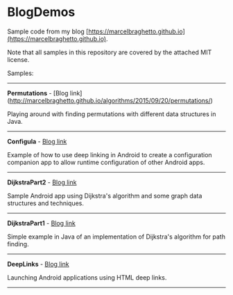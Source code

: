 # BlogDemos

Sample code from my blog [https://marcelbraghetto.github.io](https://marcelbraghetto.github.io).

Note that all samples in this repository are covered by the attached MIT license.

Samples:

---

**Permutations** - [Blog link]
(http://marcelbraghetto.github.io/algorithms/2015/09/20/permutations/)


Playing around with finding permutations with different data structures in Java.

---

**Configula** - [Blog link](http://marcelbraghetto.github.io/android/2015/09/13/configula/)

Example of how to use deep linking in Android to create a configuration companion app to allow runtime configuration of other Android apps.

---

**DijkstraPart2** - [Blog link](http://marcelbraghetto.github.io/algorithms/2015/09/12/dijkstra-part2/)

Sample Android app using Dijkstra's algorithm and some graph data structures and techniques.

---

**DijkstraPart1** - [Blog link](http://marcelbraghetto.github.io/algorithms/2015/09/05/dijkstra-part1/)

Simple example in Java of an implementation of Dijkstra's algorithm for path finding.

---

**DeepLinks** - [Blog link](http://marcelbraghetto.github.io/android/2015/09/04/intent-links/)

Launching Android applications using HTML deep links.

---